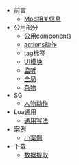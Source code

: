- 前言
  * [Mod相关信息](/README)
- 公用部分
  * [公用components](/components/index)
  * [actions动作](/actions/index)
  * [tag标签](/lins/tag)
  * [UI模块](/lins/ui)
  * [监听](/lins/jianting)
  * [全局](/lins/quanju)
  * [杂物](/lins/zawu)
- SG
  * [人物动作](sg/rwdz)
- Lua通用
  * [通用写法](/lua/index)
- 案例
  * [小案例](anli/smallAn)
- 下载
  * [数据提取](xiazai/tq)

